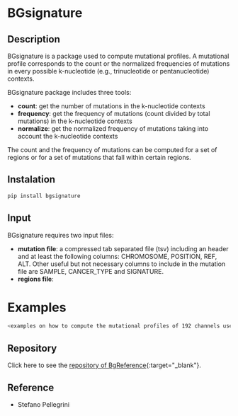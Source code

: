 # BGsignature

## Description

BGsignature is a package used to compute mutational profiles. A mutational profile corresponds to the count or the normalized frequencies of mutations in every possible k-nucleotide (e.g., trinucleotide or pentanucleotide) contexts. 

BGsignature package includes three tools:

* __count__: get the number of mutations in the k-nucleotide contexts
* __frequency__: get the frequency of mutations (count divided by total mutations) in the k-nucleotide contexts
* __normalize__: get the normalized frequency of mutations taking into account the k-nucleotide contexts

The count and the frequency of mutations can be computed for a set of regions or for a set of mutations that fall within certain regions.

## Instalation 

```bash
pip install bgsignature
```

## Input

BGsignature requires two input files:

* __mutation file__: a compressed tab separated file (tsv) including an header and at least the following columns: CHROMOSOME, POSITION, REF, ALT. Other useful but not necessary columns to include in the mutation file are SAMPLE, CANCER_TYPE and SIGNATURE.
* __regions file__: 

# Examples

```bash
<examples on how to compute the mutational profiles of 192 channels used by the methods in intogen>
```


## Repository
Click here to see the [repository of BgReference](https://bitbucket.org/bgframework/bgsignature/src/master/){:target="_blank"}.

## Reference
- Stefano Pellegrini
